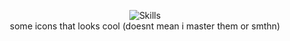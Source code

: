 <p align="center">
 <img src="https://skillicons.dev/icons?i=python,pytorch,tensorflow,docker,kubernetes,aws,gcp,go,rust,zig,vim&theme=dark&perline=11" alt="Skills" />
 <br>
 some icons that looks cool (doesnt mean i master them or smthn)
</p>

